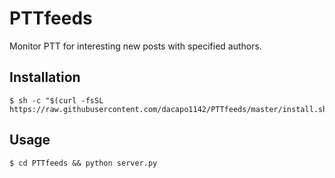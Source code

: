 # PTTfeeds

Monitor PTT for interesting new posts with specified authors.

## Installation

```console
$ sh -c "$(curl -fsSL https://raw.githubusercontent.com/dacapo1142/PTTfeeds/master/install.sh)"
```

## Usage

```console
$ cd PTTfeeds && python server.py
```